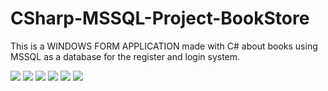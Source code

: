 # CSharp-MSSQL-Project-BookStore
This is a WINDOWS FORM APPLICATION made with C# about books using MSSQL as a database for the register and login system.

<img src="https://i.ibb.co/tzdHrGn/image.png">
<img src="https://i.ibb.co/sVn1F4j/image-Book01.png">
<img src="https://i.ibb.co/YTdyT9S/image-Book02.png">
<img src="https://i.ibb.co/hBNGyHP/image.png">
<img src="https://i.ibb.co/W5qQs67/image.png">
<img src="https://i.ibb.co/smFf23D/image.png">
